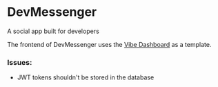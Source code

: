 # DevMessenger
A social app built for developers

The frontend of DevMessenger uses the <a href="https://github.com/NiceDash/Vibe">Vibe Dashboard</a> as a template.


### Issues:
- JWT tokens shouldn't be stored in the database


